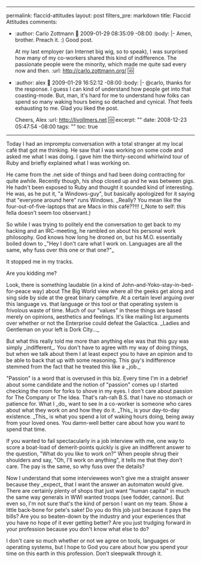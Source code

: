 ----- 
permalink: flaccid-attitudes
layout: post
filters_pre: markdown
title: Flaccid Attitudes
comments: 
- :author: Carlo Zottmann
  :date: 2009-01-29 08:35:09 -08:00
  :body: |-
    Amen, brother. Preach it. :) Good post.
    
    At my last employer (an Internet big wig, so to speak), I was surprised how many of my co-workers shared this kind of indifference. The passionate people were the minority, which made me quite sad every now and then.
  :url: http://carlo.zottmann.org/
  :id: 
- :author: alex
  :date: 2009-01-29 16:52:12 -08:00
  :body: |-
    @carlo, thanks for the response. I guess I can kind of understand how people get into that coasting-mode. But, man, it's hard for me to understand how folks can spend so many waking hours being so detached and cynical. <i>That</i> feels exhausting to me. Glad you liked the post.
    
    Cheers, Alex
  :url: http://livollmers.net
  :id: 
excerpt: ""
date: 2008-12-23 05:47:54 -08:00
tags: ""
toc: true
-----
<p>Today I had an impromptu conversation with a total stranger at my local caf&#233; that got me thinking. He saw that I was working on some code and asked me what I was doing. I gave him the thirty-second whirlwind tour of Ruby and briefly explained what I was working on.

<p>He came from the .net side of things and had been doing contracting for quite awhile. Recently though, his shop closed up and he was between gigs. He hadn't been exposed to Ruby and thought it sounded kind of interesting. He was, as he put it, "a Windows-guy", but basically apologized for it saying that "everyone around here" runs Windows. _Really? You mean like the four-out-of-five-laptops that are Macs in this caf&#233;??!!! (_Note to self: this fella doesn't seem too observant.)

<p>So while I was trying to politely end the conversation to get back to my hacking and an IRC-meeting, he rambled on about his personal work philosophy. God knows how long he droned on, but his M.O. essentially boiled down to _"Hey I don't care what I work on. Languages are all the same, why fuss over this one or that one?"_

<p>It stopped me in my tracks.

<p>Are you kidding me?

<p>Look, there is something laudable (in a kind of John-and-Yoko-stay-in-bed-for-peace way) about The Big World view where all the geeks get along and sing side by side at the great binary campfire. At a certain level arguing over this language vs. that language or this tool or that operating system is frivolous waste of time. Much of our "values" in these things are based merely on opinions, aesthetics and feelings. It's like mailing list arguments over whether or not the Enterprise could defeat the Galactica. _Ladies and Gentleman on your left is Dork City&#8230;_

<p>But what this really told me more than anything else was that this guy was simply _indifferent_. You don't have to agree with my way of doing things, but when we talk about them I at least expect you to have an opinion and to be able to back that up with some reasoning. This guy's indifference stemmed from the fact that he treated this like a _job._

<p>"Passion" is a word that is overused in this biz. Every time I'm in a debrief about some candidate and the notion of "passion" comes up I started checking the room for forks to shove in my eyes. I don't care about passion for The Company or The Idea. That's rah-rah B.S. that I have no stomach or patience for. What I _do_ want to see in a co-worker is someone who cares about what they work on and how they do it. _This_ is your day-to-day existence. _This_ is what you spend a lot of waking hours doing, being away from your loved ones. You damn-well better care about how you want to spend that time.

<p>If you wanted to fail spectacularly in a job interview with me, one way to score a boat-load of demerit-points quickly is give an indifferent answer to the question, "What do you like to work on?" When people shrug their shoulders and say, "Oh, I'll work on anything", it tells me that they don't care. The pay is the same, so why fuss over the details?


<p>Now I understand that some interviewees won't give me a straight answer because they _expect_ that I want the answer an automaton would give. There are certainly plenty of shops that just want "human capital" in much the same way generals in WWI wanted troops (see fodder, cannon). But even so, I'm not sure that's the kind of person I want on my team. Show a little back-bone for pete's sake! Do you do this job just because it pays the bills? Are you so beaten-down by the industry and your experiences that you have no hope of it ever getting better? Are you just trudging forward in your profession because you don't know what else to do?

<p>I don't care so much whether or not we agree on tools, languages or operating systems, but I hope to God you care about how you spend your time on this earth in this profession. Don't sleepwalk through it.

